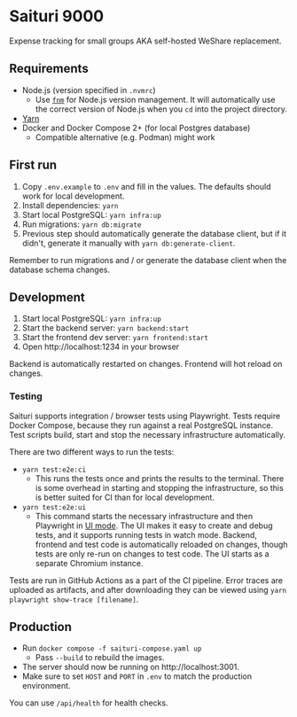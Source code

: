 
# Saituri 9000

Expense tracking for small groups AKA self-hosted WeShare replacement.

## Requirements

- Node.js (version specified in `.nvmrc`)
  - Use [`fnm`](https://github.com/Schniz/fnm) for Node.js version management. It will automatically use the
    correct version of Node.js when you `cd` into the project directory.
- [Yarn](https://yarnpkg.com/getting-started/install)
- Docker and Docker Compose 2+ (for local Postgres database)
  - Compatible alternative (e.g. Podman) might work

## First run

1. Copy `.env.example` to `.env` and fill in the values. The defaults should work for local development.
2. Install dependencies: `yarn`
3. Start local PostgreSQL: `yarn infra:up`
4. Run migrations: `yarn db:migrate`
5. Previous step should automatically generate the database client, but if it didn't, generate it manually with `yarn db:generate-client`.

Remember to run migrations and / or generate the database client when the database schema changes.

## Development

1. Start local PostgreSQL: `yarn infra:up`
2. Start the backend server: `yarn backend:start`
3. Start the frontend dev server: `yarn frontend:start`
4. Open http://localhost:1234 in your browser

Backend is automatically restarted on changes. Frontend will hot reload on changes.

### Testing

Saituri supports integration / browser tests using Playwright. Tests require Docker Compose, because they run against a real PostgreSQL instance. Test scripts build, start and stop the necessary infrastructure automatically.

There are two different ways to run the tests:
- `yarn test:e2e:ci`
  - This runs the tests once and prints the results to the terminal. There is some overhead in starting and stopping the infrastructure, so this is better suited for CI than for local development.
- `yarn test:e2e:ui`
  - This command starts the necessary infrastructure and then Playwright in [UI mode](https://playwright.dev/docs/test-ui-mode). The UI makes it easy to create and debug tests, and it supports running tests in watch mode. Backend, frontend and test code is automatically reloaded on changes, though tests are only re-run on changes to test code. The UI starts as a separate Chromium instance.

Tests are run in GitHub Actions as a part of the CI pipeline. Error traces are uploaded as artifacts, and after downloading they can be viewed using `yarn playwright show-trace [filename]`.

## Production

- Run `docker compose -f saituri-compose.yaml up`
  - Pass `--build` to rebuild the images.
- The server should now be running on http://localhost:3001.
- Make sure to set `HOST` and `PORT` in `.env` to match the production environment.

You can use `/api/health` for health checks.

